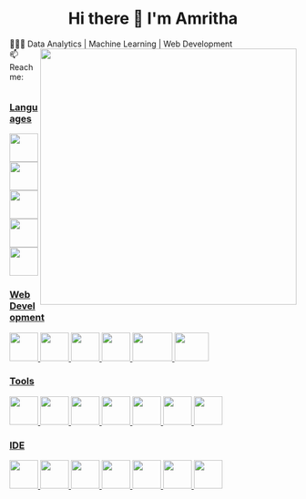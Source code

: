 
<h1 align="center"> Hi there 👋 I'm Amritha</a> </h1>

👨🏻‍💻 Data Analytics | Machine Learning | Web Development  <img src="https://www.pngarts.com/files/3/Technology-Free-PNG-Image.png" min-width="400px" max-width="400px" width="450px" align="right"><br>
📫 Reach me: <a href="linkedin.com/in/amritha174/" target="blank"><img align="center" src="https://raw.githubusercontent.com/rahuldkjain/github-profile-readme-generator/master/src/images/icons/Social/linked-in-alt.svg" height="12" width="26" /><br>


### Languages
<img height="50" width="50" src="https://img.icons8.com/color/48/000000/python.png" />  <img height="50" width="50" src="https://img.icons8.com/color/48/000000/java-coffee-cup-logo.png" />  <img height="50" width="50" src="https://img.icons8.com/color/48/000000/mysql-logo.png"/>  <img height="50" width="50" src="https://img.icons8.com/color/48/000000/c-plus-plus-logo.png" />  <img height="50" width="50" src="https://img.icons8.com/color/48/000000/c-programming.png" />  

### Web Development
<img height="50" width="50" src="https://img.icons8.com/color/48/000000/html-5.png" />  <img height="50" width="50" src="https://img.icons8.com/color/48/000000/css3.png" />  <img height="50" width="50" src="https://img.icons8.com/color/48/000000/javascript.png"/>  <img height="50" width="50" src="https://img.icons8.com/color/48/000000/react-native.png"/>  <img height="50" width="70" src="https://logos-download.com/wp-content/uploads/2016/09/Node_logo_NodeJS.png"/>  <img height="50" width="60" src="https://www.iexcel-technologies.com/wp-content/uploads/2020/03/django-logo.png"/>

### Tools 
 <img height="50" width="50" src="https://upload.wikimedia.org/wikipedia/commons/thumb/c/cf/New_Power_BI_Logo.svg/1200px-New_Power_BI_Logo.svg.png"/> <img height="50" width="50" src="https://icon.icepanel.io/Technology/svg/Postman.svg"/> <img height="50" width="50" src="https://icon.icepanel.io/Technology/svg/Git.svg"/> <img height="50" src="https://icon.icepanel.io/Technology/png-shadow-512/GitHub-Codespaces.png" /> <img height="50" src="https://www.wkhub.com/wp-content/cache/thumbnails/2018/05/StarUML-560x420-c.png" /> <img height="50" src="https://icon.icepanel.io/Technology/svg/MATLAB.svg" />  <img height="50" src="https://img.icons8.com/color/480/null/notion--v1.png" />

### IDE 
<img height="50" width="50" src="https://img.icons8.com/color/48/000000/visual-studio-code-2019.png"/>  <img height="50" width="50" src="https://docs.sublimetext.io/logo.svg"/>  <img height="50" width="50" src="https://pydata.org/wp-content/uploads/2016/07/jupyter-logo-300.png"/>  <img height="50" width="50" src="https://brandslogos.com/wp-content/uploads/images/gitlab-logo.png"/> <img height="50" width="50" src="https://www.themachinelearners.com/wp-content/uploads/2020/05/colab_favicon_256px.png"/> <img height="50" width="50" src="https://img.icons8.com/color/48/000000/pycharm.png"/> <img height="50" width="50" src="https://icon.icepanel.io/Technology/svg/SQL-Developer.svg"/> 

